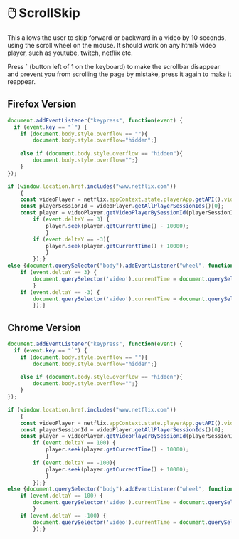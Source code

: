 # 🖱️ ScrollSkip

This allows the user to skip forward or backward in a video by 10 seconds, using the scroll wheel on the mouse. It should work on any html5 video player, such as youtube, twitch, netflix etc.

Press \` (button left of 1 on the keyboard) to make the scrollbar disappear and prevent you from scrolling the page by mistake, press it again to make it reappear.

## Firefox Version

```Javascript
document.addEventListener("keypress", function(event) {
  if (event.key == "`") {
	if (document.body.style.overflow == ""){
		document.body.style.overflow="hidden";}
		
	else if (document.body.style.overflow == "hidden"){
		document.body.style.overflow="";}  
	}
});

if (window.location.href.includes("www.netflix.com"))
	{
	const videoPlayer = netflix.appContext.state.playerApp.getAPI().videoPlayer;
	const playerSessionId = videoPlayer.getAllPlayerSessionIds()[0];
	const player = videoPlayer.getVideoPlayerBySessionId(playerSessionId);document.querySelector("body").addEventListener("wheel", function(){
		if (event.deltaY == 3) {
			player.seek(player.getCurrentTime() - 10000);
			}
		if (event.deltaY == -3){
			player.seek(player.getCurrentTime() + 10000);
			}
		});}
else {document.querySelector("body").addEventListener("wheel", function(){
	if (event.deltaY == 3) {
		document.querySelector('video').currentTime = document.querySelector('video').currentTime - 10;
		}
	if (event.deltaY == -3) {
		document.querySelector('video').currentTime = document.querySelector('video').currentTime + 10;}
		});}
```		

## Chrome Version

```Javascript
document.addEventListener("keypress", function(event) {
  if (event.key == "`") {
	if (document.body.style.overflow == ""){
		document.body.style.overflow="hidden";}
		
	else if (document.body.style.overflow == "hidden"){
		document.body.style.overflow="";}  
	}
});

if (window.location.href.includes("www.netflix.com"))
	{
	const videoPlayer = netflix.appContext.state.playerApp.getAPI().videoPlayer;
	const playerSessionId = videoPlayer.getAllPlayerSessionIds()[0];
	const player = videoPlayer.getVideoPlayerBySessionId(playerSessionId);document.querySelector("body").addEventListener("wheel", function(){
		if (event.deltaY == 100) {
			player.seek(player.getCurrentTime() - 10000);
			}
		if (event.deltaY == -100){
			player.seek(player.getCurrentTime() + 10000);
			}
		});}
else {document.querySelector("body").addEventListener("wheel", function(){
	if (event.deltaY == 100) {
		document.querySelector('video').currentTime = document.querySelector('video').currentTime - 10;
		}
	if (event.deltaY == -100) {
		document.querySelector('video').currentTime = document.querySelector('video').currentTime + 10;}
		});}
```		

